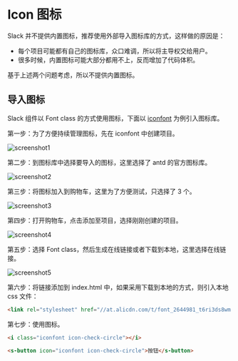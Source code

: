 # Icon 图标

Slack 并不提供内置图标，推荐使用外部导入图标库的方式，这样做的原因是：

- 每个项目可能都有自己的图标库，众口难调，所以将主导权交给用户。
- 很多时候，内置图标可能大部分都用不上，反而增加了代码体积。

基于上述两个问题考虑，所以不提供内置图标。

## 导入图标

Slack 组件以 Font class 的方式使用图标，下面以 [iconfont](https://www.iconfont.cn/) 为例引入图标库。

第一步：为了方便持续管理图标，先在 iconfont 中创建项目。

![screenshot1](@/assets/images/screenshot1.jpg)

第二步：到图标库中选择要导入的图标，这里选择了 antd 的官方图标库。

![screenshot2](@/assets/images/screenshot2.jpg)

第三步：将图标加入到购物车，这里为了方便测试，只选择了 3 个。

![screenshot3](@/assets/images/screenshot3.jpg)

第四步：打开购物车，点击添加至项目，选择刚刚创建的项目。

![screenshot4](@/assets/images/screenshot4.jpg)

第五步：选择 Font class，然后生成在线链接或者下载到本地，这里选择在线链接。

![screenshot5](@/assets/images/screenshot5.jpg)

第六步：将链接添加到 index.html 中，如果采用下载到本地的方式，则引入本地 css 文件：

```html
<link rel="stylesheet" href="//at.alicdn.com/t/font_2644981_t6ri3ds8wm.css">
```

第七步：使用图标。

```html
<i class="iconfont icon-check-circle"></i>

<s-button icon="iconfont icon-check-circle">按钮</s-button>
```
